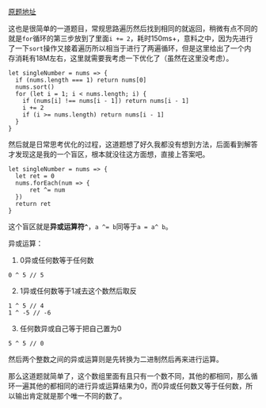 [原题地址](https://leetcode-cn.com/explore/interview/card/top-interview-questions-easy/1/array/25/)

这也是很简单的一道题目，常规思路遍历然后找到相同的就返回，稍微有点不同的就是`for`循环的第三步放到了里面`i += 2`，耗时150ms+，意料之中，因为先进行了一下`sort`操作又接着遍历所以相当于进行了两遍循环，但是这里给出了一个内存消耗有18M左右，这里就需要我考虑一下优化了（虽然在这里没考虑）。
```
let singleNumber = nums => {
  if (nums.length === 1) return nums[0]
  nums.sort()
  for (let i = 1; i < nums.length; i) {
    if (nums[i] !== nums[i - 1]) return nums[i - 1]
    i += 2
    if (i >= nums.length) return nums[i - 1]
  }
}
```

然后就是日常思考优化的过程，这道题想了好久我都没有想到方法，后面看到解答才发现这是我的一个盲区，根本就没往这方面想，直接上答案吧。
```
let singleNumber = nums => {
  let ret = 0
  nums.forEach(num => {
      ret ^= num
  })
  return ret
}
```

这个盲区就是**异或运算符`^`**，`a ^= b`同等于`a = a^ b`。


异或运算：
1. 0异或任何数等于任何数
```
0 ^ 5 // 5
```
2. 1异或任何数等于1减去这个数然后取反
```
1 ^ 5 // 4
1 ^ -5 // -6
```
3. 任何数异或自己等于把自己置为0
```
5 ^ 5 // 0
```
然后两个整数之间的异或运算则是先转换为二进制然后再来进行运算。

那么这道题就简单了，这个数组里面有且只有一个数不同，其他的都相同，那么循环一遍其他的都相同的进行异或运算结果为0，而0异或任何数又等于任何数，所以输出肯定就是那个唯一不同的数了。
